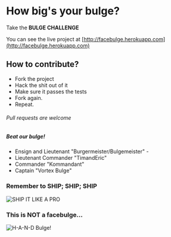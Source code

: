 # How big's your bulge?
Take the **BULGE CHALLENGE**

You can see the live project at [http://facebulge.herokuapp.com](http://facebulge.herokuapp.com)

## How to contribute?
* Fork the project
* Hack the shit out of it
* Make sure it passes the tests
* Fork again.
* Repeat.

###### Pull requests are welcome

##### Beat our bulge!
* Ensign and Lieutenant "Burgermeister/Bulgemeister" - 
* Lieutenant Commander  "TimandEric"
* Commander "Kommandant"
* Captain "Vortex Bulge"

### Remember to SHIP; SHIP; SHIP
![SHIP IT LIKE A PRO](http://i.imgur.com/SrAsR.jpg)

### This is NOT a facebulge...
![H-A-N-D Bulge!](http://www.unlikethis.com/handbulge.png)
